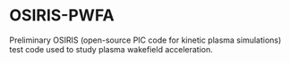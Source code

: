 # OSIRIS-PWFA
Preliminary OSIRIS (open-source PIC code for kinetic plasma simulations) test code used to study plasma wakefield acceleration. 
